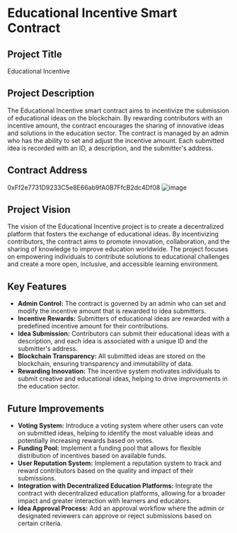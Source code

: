 # Educational Incentive Smart Contract

## Project Title
Educational Incentive

## Project Description
The Educational Incentive smart contract aims to incentivize the submission of educational ideas on the blockchain. By rewarding contributors with an incentive amount, the contract encourages the sharing of innovative ideas and solutions in the education sector. The contract is managed by an admin who has the ability to set and adjust the incentive amount. Each submitted idea is recorded with an ID, a description, and the submitter's address.

## Contract Address
0xFf2e7731D9233C5e8E66ab9fA0B7FfcB2dc4Df08
![image](https://github.com/user-attachments/assets/bd3358a5-d29a-4921-b1b3-934a3730296b)


## Project Vision
The vision of the Educational Incentive project is to create a decentralized platform that fosters the exchange of educational ideas. By incentivizing contributors, the contract aims to promote innovation, collaboration, and the sharing of knowledge to improve education worldwide. The project focuses on empowering individuals to contribute solutions to educational challenges and create a more open, inclusive, and accessible learning environment.

## Key Features
- **Admin Control:** The contract is governed by an admin who can set and modify the incentive amount that is rewarded to idea submitters.
- **Incentive Rewards:** Submitters of educational ideas are rewarded with a predefined incentive amount for their contributions.
- **Idea Submission:** Contributors can submit their educational ideas with a description, and each idea is associated with a unique ID and the submitter's address.
- **Blockchain Transparency:** All submitted ideas are stored on the blockchain, ensuring transparency and immutability of data.
- **Rewarding Innovation:** The incentive system motivates individuals to submit creative and educational ideas, helping to drive improvements in the education sector.
 
 ## Future Improvements
- **Voting System:** Introduce a voting system where other users can vote on submitted ideas, helping to identify the most valuable ideas and potentially increasing rewards based on votes.
- **Funding Pool:** Implement a funding pool that allows for flexible distribution of incentives based on available funds.
- **User Reputation System:** Implement a reputation system to track and reward contributors based on the quality and impact of their submissions.
- **Integration with Decentralized Education Platforms:** Integrate the contract with decentralized education platforms, allowing for a broader impact and greater interaction with learners and educators.
- **Idea Approval Process:** Add an approval workflow where the admin or designated reviewers can approve or reject submissions based on certain criteria.
  
